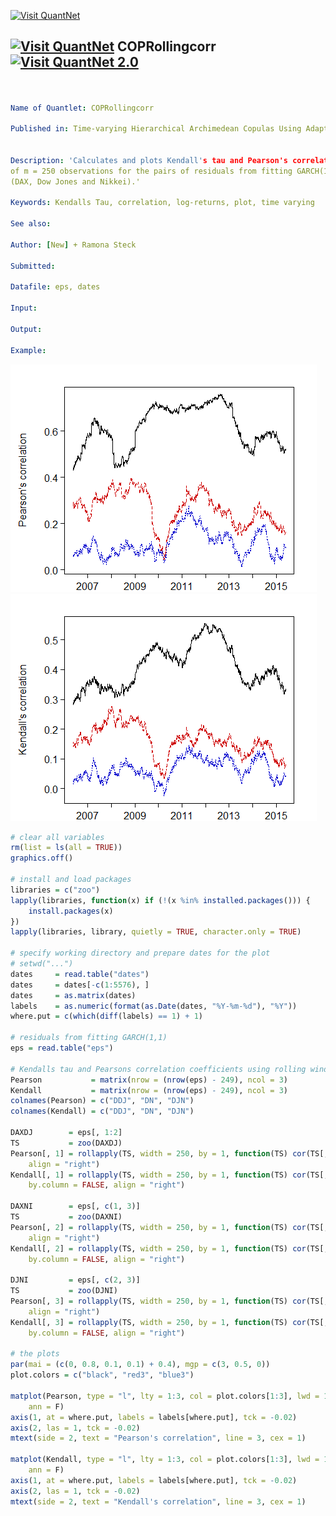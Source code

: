 
[<img src="https://github.com/QuantLet/Styleguide-and-Validation-procedure/blob/master/pictures/banner.png" alt="Visit QuantNet">](http://quantlet.de/index.php?p=info)

## [<img src="https://github.com/QuantLet/Styleguide-and-Validation-procedure/blob/master/pictures/qloqo.png" alt="Visit QuantNet">](http://quantlet.de/) **COPRollingcorr** [<img src="https://github.com/QuantLet/Styleguide-and-Validation-procedure/blob/master/pictures/QN2.png" width="60" alt="Visit QuantNet 2.0">](http://quantlet.de/d3/ia)


```yaml


Name of Quantlet: COPRollingcorr

Published in: Time-varying Hierarchical Archimedean Copulas Using Adaptively Simulated Critical Values


Description: 'Calculates and plots Kendall's tau and Pearson's correlation coefficient in a rolling window
of m = 250 observations for the pairs of residuals from fitting GARCH(1,1) to the log returns of indices 
(DAX, Dow Jones and Nikkei).'

Keywords: Kendalls Tau, correlation, log-returns, plot, time varying

See also: 

Author: [New] + Ramona Steck

Submitted:  

Datafile: eps, dates

Input: 

Output:  

Example: 

```


![Picture1](COPRollingcorr1.png)
![Picture2](COPRollingcorr2.png)


```R
# clear all variables
rm(list = ls(all = TRUE))
graphics.off()

# install and load packages
libraries = c("zoo")
lapply(libraries, function(x) if (!(x %in% installed.packages())) {
    install.packages(x)
})
lapply(libraries, library, quietly = TRUE, character.only = TRUE)

# specify working directory and prepare dates for the plot
# setwd("...")
dates     = read.table("dates")
dates     = dates[-c(1:5576), ]
dates     = as.matrix(dates)
labels    = as.numeric(format(as.Date(dates, "%Y-%m-%d"), "%Y"))
where.put = c(which(diff(labels) == 1) + 1)

# residuals from fitting GARCH(1,1)
eps = read.table("eps")

# Kendalls tau and Pearsons correlation coefficients using rolling window m = 250
Pearson           = matrix(nrow = (nrow(eps) - 249), ncol = 3)
Kendall           = matrix(nrow = (nrow(eps) - 249), ncol = 3)
colnames(Pearson) = c("DDJ", "DN", "DJN")
colnames(Kendall) = c("DDJ", "DN", "DJN")

DAXDJ        = eps[, 1:2]
TS           = zoo(DAXDJ)
Pearson[, 1] = rollapply(TS, width = 250, by = 1, function(TS) cor(TS[, 1], TS[, 2]), by.column = FALSE, 
    align = "right")
Kendall[, 1] = rollapply(TS, width = 250, by = 1, function(TS) cor(TS[, 1], TS[, 2], method = c("kendall")), 
    by.column = FALSE, align = "right")

DAXNI        = eps[, c(1, 3)]
TS           = zoo(DAXNI)
Pearson[, 2] = rollapply(TS, width = 250, by = 1, function(TS) cor(TS[, 1], TS[, 2]), by.column = FALSE, 
    align = "right")
Kendall[, 2] = rollapply(TS, width = 250, by = 1, function(TS) cor(TS[, 1], TS[, 2], method = c("kendall")), 
    by.column = FALSE, align = "right")

DJNI         = eps[, c(2, 3)]
TS           = zoo(DJNI)
Pearson[, 3] = rollapply(TS, width = 250, by = 1, function(TS) cor(TS[, 1], TS[, 2]), by.column = FALSE, 
    align = "right")
Kendall[, 3] = rollapply(TS, width = 250, by = 1, function(TS) cor(TS[, 1], TS[, 2], method = c("kendall")), 
    by.column = FALSE, align = "right")

# the plots
par(mai = (c(0, 0.8, 0.1, 0.1) + 0.4), mgp = c(3, 0.5, 0))
plot.colors = c("black", "red3", "blue3")

matplot(Pearson, type = "l", lty = 1:3, col = plot.colors[1:3], lwd = 1, las = 1, axes = F, frame = T, 
    ann = F)
axis(1, at = where.put, labels = labels[where.put], tck = -0.02)
axis(2, las = 1, tck = -0.02)
mtext(side = 2, text = "Pearson's correlation", line = 3, cex = 1)

matplot(Kendall, type = "l", lty = 1:3, col = plot.colors[1:3], lwd = 1, las = 1, axes = F, frame = T, 
    ann = F)
axis(1, at = where.put, labels = labels[where.put], tck = -0.02)
axis(2, las = 1, tck = -0.02)
mtext(side = 2, text = "Kendall's correlation", line = 3, cex = 1) 

```
